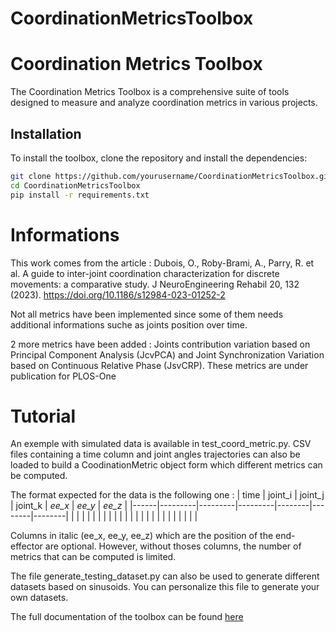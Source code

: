 # CoordinationMetricsToolbox
# Coordination Metrics Toolbox

The Coordination Metrics Toolbox is a comprehensive suite of tools designed to measure and analyze coordination metrics in various projects.

## Installation

To install the toolbox, clone the repository and install the dependencies:

```bash
git clone https://github.com/yourusername/CoordinationMetricsToolbox.git
cd CoordinationMetricsToolbox
pip install -r requirements.txt
```

# Informations

This work comes from the article : Dubois, O., Roby-Brami, A., Parry, R. et al. A guide to inter-joint coordination characterization for discrete movements: a comparative study. J NeuroEngineering Rehabil 20, 132 (2023). https://doi.org/10.1186/s12984-023-01252-2

Not all metrics have been implemented since some of them needs additional informations suche as joints position over time. 

2 more metrics have been added : Joints contribution variation based on Principal Component Analysis (JcvPCA) and Joint Synchronization Variation based on Continuous Relative Phase (JsvCRP). These metrics are under publication for PLOS-One

# Tutorial
An exemple with simulated data is available in test_coord_metric.py. 
CSV files containing a time column and joint angles trajectories can also be loaded to build a CoodinationMetric object form which different metrics can be computed. 

The format expected for the data is the following one : 
| time | joint_i | joint_j | joint_k | _ee_x_ | _ee_y_ | _ee_z_ |
|------|---------|---------|---------|--------|--------|--------|
|      |         |         |         |        |        |        |
|      |         |         |         |        |        |        |
|      |         |         |         |        |        |        |

Columns in italic (ee_x, ee_y, ee_z) which are the position of the end-effector are optional. However, without thoses columns, the number of metrics that can be computed is limited.

The file generate_testing_dataset.py can also be used to generate different datasets based on sinusoids. You can personalize this file to generate your own datasets. 

The full documentation of the toolbox can be found [here](https://oceanedbs.github.io/CoordinationMetricsToolbox/index.html)
